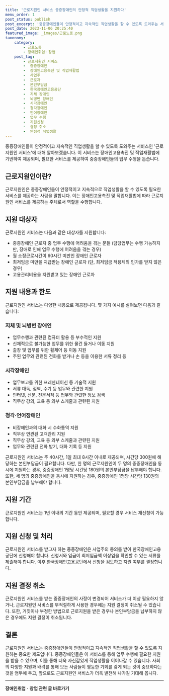 ```yaml
---
title: '근로지원인 서비스 중증장애인의 안정적 직업생활을 지원하다'
menu_order: 1
post_status: publish
post_excerpt: '중증장애인들이 안정적이고 지속적인 직업생활을 할 수 있도록 도와주는 서비스인  근로지원인 서비스 에 대해 알아보겠습니다. 이 서비스는 장애인고용촉진 및 직업재활법에 기반하여 제공되며, 필요한 서비스를 제공하여 중증장애인들의 업무 수행을 돕습니다.'
post_date: 2023-11-06 20:25:40
featured_image: _images/근로노동.png
taxonomy:
    category:
        - 근로노동
        - 장애인취업ㆍ창업
    post_tag:
        - 근로지원인 서비스
        -  중증장애인
        -  장애인고용촉진 및 직업재활법
        -  사업주
        -  근로자
        -  본인부담금
        -  한국장애인고용공단
        -  지체 장애인
        -  뇌병변 장애인
        -  시각장애인
        -  청각장애인
        -  언어장애인
        -  업무 수행
        -  지원신청
        -  결정 취소
        -  안정적 직업생활
---
```




중증장애인들이 안정적이고 지속적인 직업생활을 할 수 있도록 도와주는 서비스인 '근로지원인 서비스'에 대해 알아보겠습니다. 이 서비스는 장애인고용촉진 및 직업재활법에 기반하여 제공되며, 필요한 서비스를 제공하여 중증장애인들의 업무 수행을 돕습니다.

## 근로지원인이란?

근로지원인은 중증장애인들이 안정적이고 지속적으로 직업생활을 할 수 있도록 필요한 서비스를 제공하는 사람을 말합니다. 이는 장애인고용촉진 및 직업재활법에 따라 근로지원인 서비스를 제공하는 주체로서 역할을 수행합니다.

## 지원 대상자

근로지원인 서비스는 다음과 같은 대상자를 지원합니다:
- 중증장애인 근로자 중 업무 수행에 어려움을 겪는 분들 (담당업무는 수행 가능하지만, 장애로 인해 업무 수행에 어려움을 겪는 경우)
- 월 소정근로시간이 60시간 미만인 장애인 근로자
- 최저임금 미만을 지급받는 장애인 근로자 (단, 최저임금 적용제외 인가를 받지 않은 경우)
- 고용관리비용을 지원받고 있는 장애인 근로자

## 지원 내용과 한도

근로지원인 서비스는 다양한 내용으로 제공됩니다. 몇 가지 예시를 살펴보면 다음과 같습니다:

### 지체 및 뇌병변 장애인
- 업무수행과 관련된 컴퓨터 활용 등 부수적인 지원
- 신체적으로 불가능한 업무를 위한 물건 들거나 이동 지원
- 출장 및 업무를 위한 휠체어 등 이동 지원
- 주된 업무와 관련된 전화를 받거나 손 등을 이용한 서류 정리 등

### 시각장애인
- 업무보고를 위한 프레젠테이션 등 기술적 지원
- 서류 대독, 점역, 수기 등 업무와 관련한 지원
- 인터넷, 신문, 전문서적 등 업무와 관련한 정보 검색
- 직무상 강의, 교육 등 외부 스케줄과 관련된 지원

### 청각·언어장애인
- 비장애인과의 대화 시 수화통역 지원
- 직무상 연관된 고객관리 지원
- 직무상 강의, 교육 등 외부 스케줄과 관련된 지원
- 업무와 관련된 전화 받기, 대화 기록 등 지원

근로지원인 서비스는 주 40시간, 1일 최대 8시간 이내로 제공되며, 시간당 300원에 해당하는 본인부담금이 필요합니다. 다만, 한 명의 근로지원인이 두 명의 중증장애인을 동시에 지원하는 경우, 중증장애인 1명당 시간당 180원의 본인부담금을 납부해야 합니다. 또한, 세 명의 중증장애인을 동시에 지원하는 경우, 중증장애인 1명당 시간당 130원의 본인부담금을 납부해야 합니다.

## 지원 기간

근로지원인 서비스는 1년 이내의 기간 동안 제공되며, 필요할 경우 서비스 재신청이 가능합니다.

## 지원 신청 및 처리

근로지원인 서비스를 받고자 하는 중증장애인은 사업주의 동의를 받아 한국장애인고용공단에 신청해야 합니다. 신청서와 임금이 최저임금액 이상임을 확인할 수 있는 서류를 제출해야 합니다. 이후 한국장애인고용공단에서 신청을 검토하고 지원 여부를 결정합니다.

## 지원 결정 취소

근로지원인 서비스를 받는 중증장애인의 사정이 변경되어 서비스가 더 이상 필요하지 않거나, 근로지원인 서비스를 부적절하게 사용한 경우에는 지원 결정이 취소될 수 있습니다. 또한, 거짓이나 부정한 방법으로 근로지원을 받은 경우나 본인부담금을 납부하지 않은 경우에도 지원 결정이 취소됩니다.

## 결론

근로지원인 서비스는 중증장애인들이 안정적이고 지속적인 직업생활을 할 수 있도록 지원하는 중요한 제도입니다. 중증장애인들은 이 서비스를 통해 업무 수행에 필요한 지원을 받을 수 있으며, 이를 통해 더욱 자신감있게 직업생활을 이어나갈 수 있습니다. 사회의 다양한 지원과 배려를 통해 모든 사람들이 평등한 기회를 갖게 되는 것이 중요하다는 것을 염두에 두고, 앞으로도 근로지원인 서비스가 더욱 발전해 나가길 기대해 봅니다.
<!-- wp:separator -->
<hr class="wp-block-separator has-alpha-channel-opacity"/>
<!-- /wp:separator -->

<!-- wp:group {"backgroundColor":"base","layout":{"type":"constrained"}} -->
<div class="wp-block-group has-base-background-color has-background"><!-- wp:paragraph {"align":"center","fontSize":"medium"} -->
<p class="has-text-align-center has-large-font-size"><strong>장애인취업ㆍ창업 관련 글 바로가기</strong></p>
<!-- /wp:paragraph -->


<!-- wp:latest-posts
{"categories":[{"id":12749,"count":19,"description":"","link":"https://uknowlaw.com/category/%ec%9e%a5%ec%95%a0%ec%9d%b8%ec%b7%a8%ec%97%85%e3%86%8d%ec%b0%bd%ec%97%85/","name":"장애인취업ㆍ창업","slug":"장애인취업ㆍ창업","taxonomy":"category","parent":0,"meta":[],"_links":{"self":[{"href":"https://uknowlaw.com/wp-json/wp/v2/categories/12749"}],"collection":[{"href":"https://uknowlaw.com/wp-json/wp/v2/categories"}],"about":[{"href":"https://uknowlaw.com/wp-json/wp/v2/taxonomies/category"}],"wp:post_type":[{"href":"https://uknowlaw.com/wp-json/wp/v2/posts?categories=12749"}],"curies":[{"name":"wp","href":"https://api.w.org/{rel}","templated":true}]}}]} /--></div>
<!-- /wp:group -->